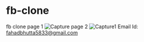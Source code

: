 # fb-clone
fb clone
page 1
![Capture](https://github.com/Fahad584/fb-clone/assets/107251127/4466b8da-abcc-47a9-a7e7-23f8e4a69f92)
page 2
![Capture1](https://github.com/Fahad584/fb-clone/assets/107251127/f8768e70-76ee-41a8-abff-e176636dd0f3)
Email Id:
fahadbhutta5833@gmail.com
